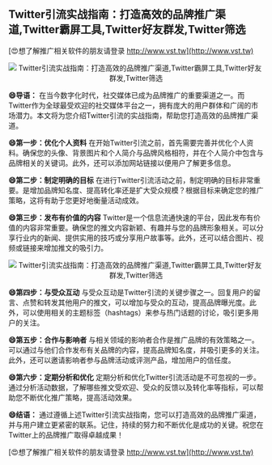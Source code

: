 ## **Twitter引流实战指南：打造高效的品牌推广渠道,Twitter霸屏工具,Twitter好友群发,Twitter筛选**

[😍想了解推广相关软件的朋友请登录 http://www.vst.tw](http://www.vst.tw)

 <center><img src="https://vst.tw/MP4/tuiguang/png/0.png" alt="Twitter引流实战指南：打造高效的品牌推广渠道,Twitter霸屏工具,Twitter好友群发,Twitter筛选"></center>

**😄导语：**
在当今数字化时代，社交媒体已成为品牌推广的重要渠道之一。而Twitter作为全球最受欢迎的社交媒体平台之一，拥有庞大的用户群体和广阔的市场潜力。本文将为您介绍Twitter引流的实战指南，帮助您打造高效的品牌推广渠道。

**😄第一步：优化个人资料**
在开始Twitter引流之前，首先需要完善并优化个人资料。确保您的头像、背景图片和个人简介与品牌风格相符，并在个人简介中包含与品牌相关的关键词。此外，还可以添加网站链接以便用户了解更多信息。

**😄第二步：制定明确的目标**
在进行Twitter引流活动之前，制定明确的目标非常重要。是增加品牌知名度、提高转化率还是扩大受众规模？根据目标来确定您的推广策略，这将有助于您更好地衡量活动成效。

**😄第三步：发布有价值的内容**
Twitter是一个信息流通快速的平台，因此发布有价值的内容非常重要。确保您的推文内容新颖、有趣并与您的品牌形象相关。可以分享行业内的新闻、提供实用的技巧或分享用户故事等。此外，还可以结合图片、视频或链接来增加推文的吸引力。

 <center><img src="https://vst.tw/MP4/tuiguang/png/5.png" alt="Twitter引流实战指南：打造高效的品牌推广渠道,Twitter霸屏工具,Twitter好友群发,Twitter筛选"></center>

**😄第四步：与受众互动**
与受众互动是Twitter引流的关键步骤之一。回复用户的留言、点赞和转发其他用户的推文，可以增加与受众的互动，提高品牌曝光度。此外，可以使用相关的主题标签（hashtags）来参与热门话题的讨论，吸引更多用户的关注。

**😄第五步：合作与影响者**
与相关领域的影响者合作是推广品牌的有效策略之一。可以通过与他们合作发布有关品牌的内容，提高品牌知名度，并吸引更多的关注。此外，还可以邀请影响者参与品牌活动或评测产品，增加用户的信任度。

**😄第六步：定期分析和优化**
定期分析和优化Twitter引流活动是不可忽视的一步。通过分析活动数据，了解哪些推文受欢迎、受众的反馈以及转化率等指标，可以帮助您不断优化推广策略，提高活动效果。

**😄结语：**
通过遵循上述Twitter引流实战指南，您可以打造高效的品牌推广渠道，并与用户建立更紧密的联系。记住，持续的努力和不断优化是成功的关键。祝您在Twitter上的品牌推广取得卓越成果！

[😍想了解推广相关软件的朋友请登录 http://www.vst.tw](http://www.vst.tw)



